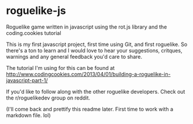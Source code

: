 # roguelike-js
Roguelike game written in javascript using the rot.js library and the coding.cookies tutorial

This is my first javascript project, first time using Git, and first roguelike.  So there's a ton to learn and I would love to hear your suggestions, critques, warnings and any general feedback you'd care to share.

The tutorial I'm using for this can be found at http://www.codingcookies.com/2013/04/01/building-a-roguelike-in-javascript-part-1/

If you'd like to follow along with the other roguelike developers.  Check out the r/roguelikedev group on reddit.

(I'll come back and prettify this readme later.  First time to work with a markdown file.   lol)

